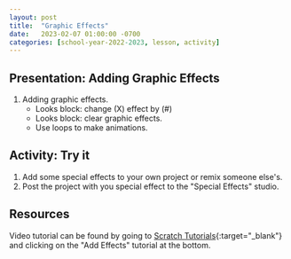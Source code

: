 ```yaml
---
layout: post
title:  "Graphic Effects"
date:   2023-02-07 01:00:00 -0700
categories: [school-year-2022-2023, lesson, activity]
---
```


## Presentation: Adding Graphic Effects

1. Adding graphic effects.
    * Looks block: change (X) effect by (#)
    * Looks block: clear graphic effects.
    * Use loops to make animations.

## Activity: Try it

1. Add some special effects to your own project or remix someone else's.
2. Post the project with you special effect to the "Special Effects" studio.

## Resources

Video tutorial can be found by going to
[Scratch Tutorials](https://scratch.mit.edu/projects/editor/?tutorial=all){:target="_blank"}
and clicking on the "Add Effects" tutorial at the bottom.
